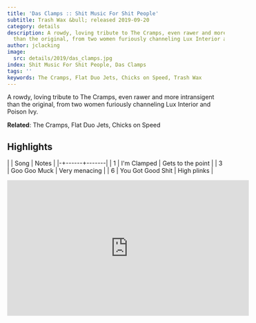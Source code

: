 ```yaml
---
title: 'Das Clamps :: Shit Music For Shit People'
subtitle: Trash Wax &bull; released 2019-09-20
category: details
description: A rowdy, loving tribute to The Cramps, even rawer and more intransigent
  than the original, from two women furiously channeling Lux Interior and Poison Ivy.
author: jclacking
image:
  src: details/2019/das_clamps.jpg
index: Shit Music For Shit People, Das Clamps
tags: ''
keywords: The Cramps, Flat Duo Jets, Chicks on Speed, Trash Wax
---
```

A rowdy, loving tribute to The Cramps, even rawer and more intransigent than the original, from two women furiously channeling Lux Interior and Poison Ivy.<!--more-->

**Related**: The Cramps, Flat Duo Jets, Chicks on Speed

## Highlights

| | Song | Notes |
|-+------+-------|
| 1 | I'm Clamped | Gets to the point |
| 3 | Goo Goo Muck | Very menacing |
| 6 | You Got Good Shit | High plinks |

<div class="tlo-detail-video"><iframe width="560" height="315" src="https://www.youtube.com/embed/m-wHQbu_k8g" frameborder="0" allow="autoplay; encrypted-media" allowfullscreen></iframe></div>

